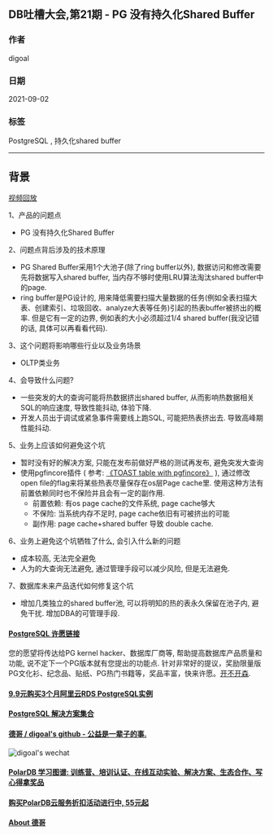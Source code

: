 ## DB吐槽大会,第21期 - PG 没有持久化Shared Buffer  
  
### 作者  
digoal  
  
### 日期  
2021-09-02  
  
### 标签  
PostgreSQL , 持久化shared buffer  
  
----  
  
## 背景  
[视频回放](https://www.bilibili.com/video/BV1Jq4y1T7AG/)  
  
1、产品的问题点  
- PG 没有持久化Shared Buffer  
  
2、问题点背后涉及的技术原理  
- PG Shared Buffer采用1个大池子(除了ring buffer以外), 数据访问和修改需要先将数据写入shared buffer, 当内存不够时使用LRU算法淘汰shared buffer中的page.   
- ring buffer是PG设计的, 用来降低需要扫描大量数据的任务(例如全表扫描大表、创建索引、垃圾回收、analyze大表等任务)引起的热表buffer被挤出的概率.  但是它有一定的边界, 例如表的大小必须超过1/4 shared buffer(我没记错的话, 具体可以再看看代码).     
  
3、这个问题将影响哪些行业以及业务场景  
- OLTP类业务  
  
4、会导致什么问题?  
- 一些突发的大的查询可能将热数据挤出shared buffer, 从而影响热数据相关SQL的响应速度, 导致性能抖动, 体验下降.    
- 开发人员出于调试或紧急事件需要线上跑SQL, 可能把热表挤出去. 导致高峰期性能抖动.  
  
5、业务上应该如何避免这个坑  
- 暂时没有好的解决方案, 只能在发布前做好严格的测试再发布, 避免突发大查询
- 使用pgfincore插件 ( 参考: [《TOAST table with pgfincore》](../201201/20120105_01.md) ), 通过修改open file的flag来将某些热表尽量保存在os层Page cache里. 使用这种方法有前置依赖同时也不保险并且会有一定的副作用.
    - 前置依赖: 有os page cache的文件系统, page cache够大
    - 不保险: 当系统内存不足时, page cache依旧有可被挤出的可能
    - 副作用: page cache+shared buffer 导致 double cache.
  
6、业务上避免这个坑牺牲了什么, 会引入什么新的问题  
- 成本较高, 无法完全避免  
- 人为的大查询无法避免, 通过管理手段可以减少风险, 但是无法避免.   
  
7、数据库未来产品迭代如何修复这个坑  
- 增加几类独立的shared buffer池, 可以将明知的热的表永久保留在池子内, 避免干扰. 增加DBA的可管理手段.     
    
  
#### [PostgreSQL 许愿链接](https://github.com/digoal/blog/issues/76 "269ac3d1c492e938c0191101c7238216")
您的愿望将传达给PG kernel hacker、数据库厂商等, 帮助提高数据库产品质量和功能, 说不定下一个PG版本就有您提出的功能点. 针对非常好的提议，奖励限量版PG文化衫、纪念品、贴纸、PG热门书籍等，奖品丰富，快来许愿。[开不开森](https://github.com/digoal/blog/issues/76 "269ac3d1c492e938c0191101c7238216").  
  
  
#### [9.9元购买3个月阿里云RDS PostgreSQL实例](https://www.aliyun.com/database/postgresqlactivity "57258f76c37864c6e6d23383d05714ea")
  
  
#### [PostgreSQL 解决方案集合](https://yq.aliyun.com/topic/118 "40cff096e9ed7122c512b35d8561d9c8")
  
  
#### [德哥 / digoal's github - 公益是一辈子的事.](https://github.com/digoal/blog/blob/master/README.md "22709685feb7cab07d30f30387f0a9ae")
  
  
![digoal's wechat](../pic/digoal_weixin.jpg "f7ad92eeba24523fd47a6e1a0e691b59")
  
  
#### [PolarDB 学习图谱: 训练营、培训认证、在线互动实验、解决方案、生态合作、写心得拿奖品](https://www.aliyun.com/database/openpolardb/activity "8642f60e04ed0c814bf9cb9677976bd4")
  
  
#### [购买PolarDB云服务折扣活动进行中, 55元起](https://www.aliyun.com/activity/new/polardb-yunparter?userCode=bsb3t4al "e0495c413bedacabb75ff1e880be465a")
  
  
#### [About 德哥](https://github.com/digoal/blog/blob/master/me/readme.md "a37735981e7704886ffd590565582dd0")
  
